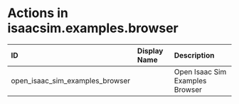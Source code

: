 # Actions in isaacsim.examples.browser

| ID                              | Display Name | Description                     |
|:--------------------------------|:--|:--------------------------------|
| open_isaac_sim_examples_browser |   | Open Isaac Sim Examples Browser |
